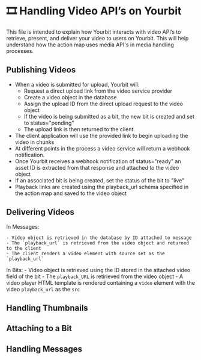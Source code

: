 # 🎞️ **Handling Video API’s on Yourbit**
This file is intended to explain how Yourbit interacts with video API’s to retrieve, present, and deliver your video to users on Yourbit. This will help understand how the action map uses media API's in media handling processes.

## Publishing Videos
  - When a video is submitted for upload, Yourbit will:
      - Request a direct upload link from the video service provider
      - Create a video object in the database
      - Assign the upload ID from the direct upload request to the video object
      - If the video is being submitted as a bit, the new bit is created and set to status="pending"
      - The upload link is then returned to the client.
  - The client application will use the provided link to begin uploading the video in chunks
  - At different points in the process a video service will return a webhook notification.
  - Once Yourbit receives a webhook notification of status="ready" an asset ID is extracted from that response and attached to the video object
  - If an associated bit is being created, set the status of the bit to "live"
  - Playback links are created using the playback_url schema specified in the action map and saved to the video object

## Delivering Videos
  In Messages:

    - Video object is retrieved in the database by ID attached to message
    - The `playback_url` is retrieved from the video object and returned to the client
    - The client renders a video element with source set as the `playback_url`

  In Bits:
    - Video object is retrieved using the ID stored in the attached video field of the bit
    - The `playback_URL` is retirieved from the video object
    - A video player HTML template is rendered containing a `video` element with the video `playback_url` as the `src`

## Handling Thumbnails


## Attaching to a Bit


## Handling Messages
